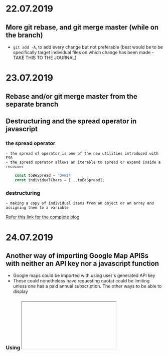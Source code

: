 # 22.07.2019
## More git rebase, and git merge master (while on the branch)

 - `git add -A`, to add every change but not preferable (best would be to be specifically target individual files on which change has been made - TAKE THIS TO THE JOURNAL)

# 23.07.2019
## Rebase and/or git merge master from the separate branch
## Destructuring and the spread operator in javascript

### the spread operator
    - the spread of operator is one of the new utilities introduced with ES6
    - the spread operator allows an iterable to spread or expand inside a receiver
```javascript
    const toBeSpread = 'DAWIT'
    const individualChars = [...toBeSpread]; 
```
### destructuring
    - making a copy of individual items from an object or an array and assigning them to a variable




[Refer this link for the complete blog](https://codeburst.io/a-simple-guide-to-destructuring-and-es6-spread-operator-e02212af5831)

# 24.07.2019
## Another way of importing Google Map APISs with neither an API key nor a javascript function
- Google maps could be imported with using user's generated API key
- These could nonetheless have requesting quotat could be limiting unless one has a paid annual subscription. The other ways to be able to display
### Using <iframe> tag
#### one way 
- go to [Google Map Search](https://www.google.com/maps/@47.3579502,8.5256369,15z) 
- search for the place of interest
- click the share button and go to the 'Embed a map' tab
- copy using the *Copy HTML* and embed it within body of the html file.
#### another way
- go to [Google Map Search](https://www.google.com/maps/@47.3579502,8.5256369,15z) 
- under the sandwich menu, next to the _Search Google Maps_ place holder
- go to your places, in there under the _maps_ tab (at the rightmost), find and the _create map_
- clicking at the share button, you'll be prompted with a small window, _map name_ and _description_ fields could be filled
- again there pops up another dialogue window
- click on the _Change_ tab, select _*On* - Public on the web_ (by default _*Off* - Specific people_ is selected), press *save*
- under the _vertical triple dots (more options icon/overflow menu)_, clicking _Embed on my site_ will display a small window containing the <iframe> link
- finally paste this similarly in the div under the body of the html file.

